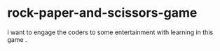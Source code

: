 # rock-paper-and-scissors-game
i want to engage the coders to some entertainment with learning
in this game .
